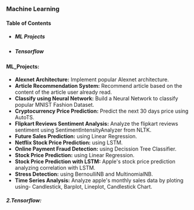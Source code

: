 ### **Machine Learning**

#### **Table of Contents**
* ##### **ML Projects**
* ##### **Tensorflow**

#### **ML_Projects:**
* **Alexnet Architecture:** Implement popular Alexnet architecture.
* **Article Recommendation System:** Recommend article based on the content of the article user already read.
* **Classify using Neural Network:** Build a Neural Network to classify popular MNIST Fashion Dataset.
* **Cryptocurrency Price Prediction:** Predict the next 30 days price using AutoTS.
* **Flipkart Reviews Sentiment Analysis:** Analyze the flipkart reviews sentiment using SentimentIntensityAnalyzer from NLTK.
* **Future Sales Prediction:** using Linear Regression.
* **Netflix Stock Price Prediction:** using LSTM.
* **Online Payment Fraud Detection:** using Decission Tree Classifier.
* **Stock Price Prediction:** using Linear Regression.
* **Stock Price Prediction with LSTM:** Apple's stock price prediction analyzing correlation with LSTM.
* **Stress Detection:** using BernoulliNB and MultinomialNB.
* **Time Series Analysis:** Analyze apple's monthly sales data by ploting using- Candlestick, Barplot, Lineplot, Candlestick Chart.
##### **2.Tensorflow:**